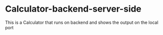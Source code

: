 # Calculator-backend-server-side
This is a Calculator that runs on backend and shows the output on the local port 

